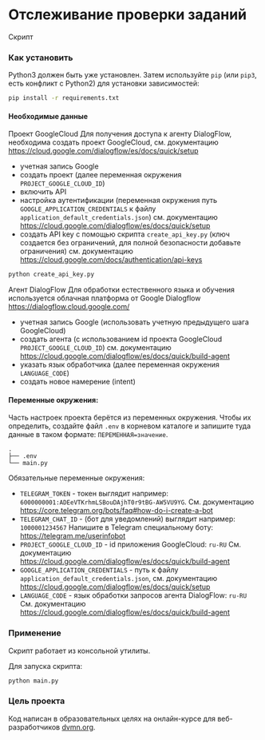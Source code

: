 # Отслеживание проверки заданий
Скрипт

### Как установить
Python3 должен быть уже установлен. 
Затем используйте `pip` (или `pip3`, есть конфликт с Python2) для установки зависимостей:

```sh
pip install -r requirements.txt
```
#### Необходимые данные

Проект GoogleCloud
Для получения доступа к агенту DialogFlow, необходима создать проект GoogleCloud, см. документацию https://cloud.google.com/dialogflow/es/docs/quick/setup
 - учетная запись Google
 - создать проект (далее переменная окружения `PROJECT_GOOGLE_CLOUD_ID`)
 - включить API
 - настройка аутентификации (переменная окружения путь `GOOGLE_APPLICATION_CREDENTIALS` к файлу `application_default_credentials.json`) см. документацию https://cloud.google.com/dialogflow/es/docs/quick/setup
 - создать API key с помощью скрипта `create_api_key.py` (ключ создается без ограничений, для полной безопасности добавьте ограничения) см. документацию https://cloud.google.com/docs/authentication/api-keys
```sh
python create_api_key.py
```
Агент DialogFlow
Для обработки естественного языка и обучения используется облачная платформа от Google Dialogflow https://dialogflow.cloud.google.com/
 - учетная запись Google (использовать учетную предыдущего шага GoogleCloud)
 - создать агента (с использованием id проекта GoogleCloud `PROJECT_GOOGLE_CLOUD_ID`) см. документацию https://cloud.google.com/dialogflow/es/docs/quick/build-agent
 - указать язык обработчика (далее переменная окружения `LANGUAGE_CODE`)
 - создать новое намерение (intent) 

#### Переменные окружения:

Часть настроек проекта берётся из переменных окружения. Чтобы их определить, создайте файл `.env` в корневом каталоге и запишите туда данные в таком формате: `ПЕРЕМЕННАЯ=значение`.

```
.
├── .env
└── main.py
```
Обязательные переменные окружения:
- `TELEGRAM_TOKEN` - токен выглядит например: `6000000001:ADEeVTKrhmLSBouDAjhT0r9tBG-AW5VU9YG`. См. документацию https://core.telegram.org/bots/faq#how-do-i-create-a-bot
- `TELEGRAM_CHAT_ID` - (бот для уведомлений) выглядит например: `1000001234567` Напишите в Telegram специальному боту: https://telegram.me/userinfobot
- `PROJECT_GOOGLE_CLOUD_ID` - id приложения GoogleCloud: `ru-RU` См. документацию https://cloud.google.com/dialogflow/es/docs/quick/build-agent
- `GOOGLE_APPLICATION_CREDENTIALS` - путь к файлу `application_default_credentials.json`, см. документацию https://cloud.google.com/dialogflow/es/docs/quick/setup
- `LANGUAGE_CODE` - язык обработки запросов агента DialogFlow: `ru-RU` См. документацию https://cloud.google.com/dialogflow/es/docs/quick/build-agent



### Применение
Скрипт работает из консольной утилиты.

Для запуска скрипта:
```sh
python main.py
```

### Цель проекта

Код написан в образовательных целях на онлайн-курсе для веб-разработчиков [dvmn.org](https://dvmn.org/).
